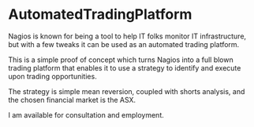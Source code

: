 # AutomatedTradingPlatform

Nagios is known for being a tool to help IT folks monitor IT infrastructure, but with a few tweaks it can be used as an automated trading platform.

This is a simple proof of concept which turns Nagios into a full blown trading platform that enables it to use a strategy to identify and execute upon trading opportunities.  

The strategy is simple mean reversion, coupled with shorts analysis, and the chosen financial market is the ASX. 

I am available for consultation and employment.
